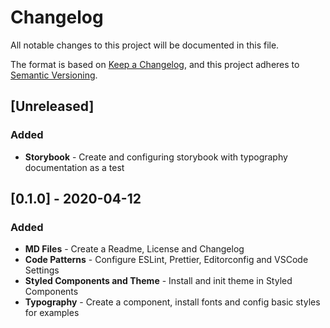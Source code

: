 # Changelog

All notable changes to this project will be documented in this file.

The format is based on [Keep a Changelog](https://keepachangelog.com/en/1.0.0/),
and this project adheres to [Semantic Versioning](https://semver.org/spec/v2.0.0.html).

## [Unreleased]

### Added

- **Storybook** - Create and configuring storybook with typography documentation as a test

## [0.1.0] - 2020-04-12

### Added

- **MD Files** - Create a Readme, License and Changelog
- **Code Patterns** - Configure ESLint, Prettier, Editorconfig and VSCode Settings
- **Styled Components and Theme** - Install and init theme in Styled Components
- **Typography** - Create a component, install fonts and config basic styles for examples
